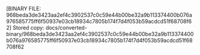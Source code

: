[BINARY FILE: 968beda3de3423aa2ef4c3902537c0c59e44b00be32a9b113374400b076a976585775ff6f50937e03cb18934c7805b174f7d4f053b59acdcd51f68708f62]
Stored copy: docs/converted-binary/968beda3de3423aa2ef4c3902537c0c59e44b00be32a9b113374400b076a976585775ff6f50937e03cb18934c7805b174f7d4f053b59acdcd51f68708f62
